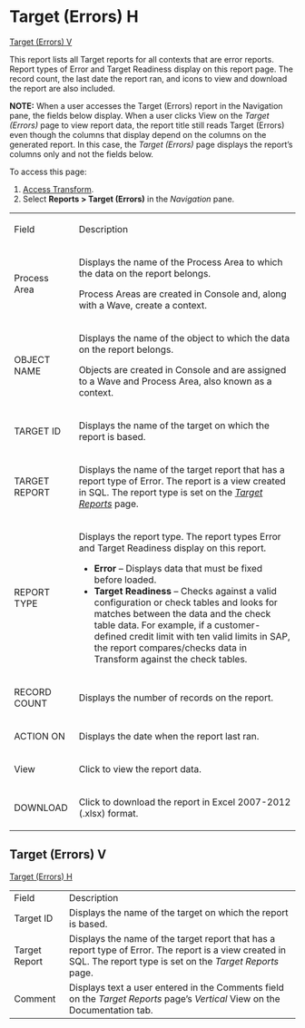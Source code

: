 # <span id="Target_Errors_H"></span>Target (Errors) H

[Target (Errors) V](#Target__Errors__V)

This report lists all Target reports for all contexts that are error
reports. Report types of Error and Target Readiness display on this
report page. The record count, the last date the report ran, and icons
to view and download the report are also included.

**NOTE:** When a user accesses the Target (Errors) report in the
Navigation pane, the fields below display. When a user clicks View on
the *Target (Errors)* page to view report data, the report title still
reads Target (Errors) even though the columns that display depend on the
columns on the generated report. In this case, the *Target (Errors)*
page displays the report’s columns only and not the fields below.

To access this page:

1.  [Access Transform](../Config/Access_Transform.htm).
2.  Select **Reports \> Target (Errors)** in the *Navigation* pane.

<table>
<tbody>
<tr class="odd">
<td><p>Field</p></td>
<td><p>Description</p></td>
</tr>
<tr class="even">
<td><p>Process Area</p></td>
<td><p>Displays the name of the Process Area to which the data on the report belongs.</p>
<p>Process Areas are created in Console and, along with a Wave, create a context.</p></td>
</tr>
<tr class="odd">
<td><p>OBJECT NAME</p></td>
<td><p>Displays the name of the object to which the data on the report belongs.</p>
<p>Objects are created in Console and are assigned to a Wave and Process Area, also known as a context.</p></td>
</tr>
<tr class="even">
<td><p>TARGET ID</p></td>
<td><p>Displays the name of the target on which the report is based.</p></td>
</tr>
<tr class="odd">
<td><p>TARGET REPORT</p></td>
<td><p>Displays the name of the target report that has a report type of Error. The report is a view created in SQL. The report type is set on the <em><a href="Target_Reports_H.htm">Target Reports</a></em> page.</p></td>
</tr>
<tr class="even">
<td><p>REPORT TYPE</p></td>
<td><p>Displays the report type. The report types Error and Target Readiness display on this report.</p>
<ul>
<li><strong>Error</strong> – Displays data that must be fixed before loaded.</li>
<li><strong>Target Readiness</strong> – Checks against a valid configuration or check tables and looks for matches between the data and the check table data. For example, if a customer-defined credit limit with ten valid limits in SAP, the report compares/checks data in Transform against the check tables.</li>
</ul></td>
</tr>
<tr class="odd">
<td><p>RECORD COUNT</p></td>
<td><p>Displays the number of records on the report.</p></td>
</tr>
<tr class="even">
<td><p>ACTION ON</p></td>
<td><p>Displays the date when the report last ran.</p></td>
</tr>
<tr class="odd">
<td><p>View</p></td>
<td><p>Click to view the report data.</p></td>
</tr>
<tr class="even">
<td><p>DOWNLOAD</p></td>
<td><p>Click to download the report in Excel 2007-2012 (.xlsx) format.</p></td>
</tr>
</tbody>
</table>

## <span id="Target__Errors__V"></span>Target (Errors) V

[Target (Errors)
H](#Target_Errors_H)

|               |                                                                                                                                                                   |
| ------------- | ----------------------------------------------------------------------------------------------------------------------------------------------------------------- |
| Field         | Description                                                                                                                                                       |
| Target ID     | Displays the name of the target on which the report is based.                                                                                                     |
| Target Report | Displays the name of the target report that has a report type of Error. The report is a view created in SQL. The report type is set on the *Target Reports* page. |
| Comment       | Displays text a user entered in the Comments field on the *Target Reports* page’s *Vertical* View on the Documentation tab.                                       |
